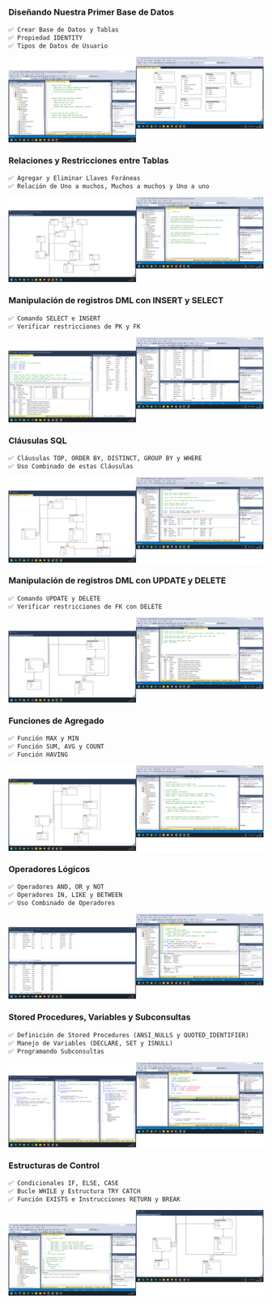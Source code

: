 ### Diseñando Nuestra Primer Base de Datos
    ✅ Crear Base de Datos y Tablas
    ✅ Propiedad IDENTITY
    ✅ Tipos de Datos de Usuario

![alt text](imgs/image01.png)

### Relaciones y Restricciones entre Tablas
    ✅ Agregar y Eliminar Llaves Foráneas
    ✅ Relación de Uno a muchos, Muchos a muchos y Uno a uno

![alt text](imgs/image02.png)

### Manipulación de registros DML con INSERT y SELECT
    ✅ Comando SELECT e INSERT
    ✅ Verificar restricciones de PK y FK

![alt text](imgs/image03.png)

### Cláusulas SQL
    ✅ Cláusulas TOP, ORDER BY, DISTINCT, GROUP BY y WHERE
    ✅ Uso Combinado de estas Cláusulas

![alt text](imgs/image04.png)

### Manipulación de registros DML con UPDATE y DELETE
    ✅ Comando UPDATE y DELETE
    ✅ Verificar restricciones de FK con DELETE

![alt text](imgs/image05.png)

### Funciones de Agregado
    ✅ Función MAX y MIN
    ✅ Función SUM, AVG y COUNT
    ✅ Función HAVING

![alt text](imgs/image06.png)

### Operadores Lógicos
    ✅ Operadores AND, OR y NOT
    ✅ Operadores IN, LIKE y BETWEEN
    ✅ Uso Combinado de Operadores

![alt text](imgs/image07.png)

### Stored Procedures, Variables y Subconsultas
    ✅ Definición de Stored Procedures (ANSI_NULLS y QUOTED_IDENTIFIER)
    ✅ Manejo de Variables (DECLARE, SET y ISNULL)
    ✅ Programando Subconsultas

![alt text](imgs/image08.png)

### Estructuras de Control
    ✅ Condicionales IF, ELSE, CASE
    ✅ Bucle WHILE y Estructura TRY CATCH
    ✅ Función EXISTS e Instrucciones RETURN y BREAK

![alt text](imgs/image09.png)